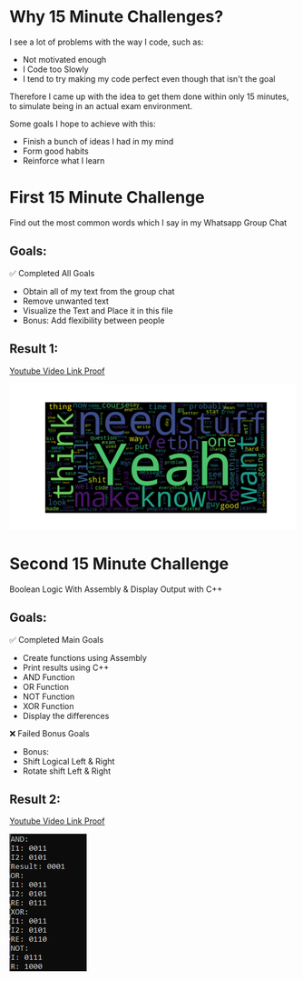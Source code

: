 # Why 15 Minute Challenges?
I see a lot of problems with the way I code, such as:
- Not motivated enough
- I Code too Slowly
- I tend to try making my code perfect even though that isn't the goal

Therefore I came up with the idea to get them done within only 15 minutes, to simulate being in an actual exam environment.

Some goals I hope to achieve with this:
- Finish a bunch of ideas I had in my mind
- Form good habits
- Reinforce what I learn

# First 15 Minute Challenge
Find out the most common words which I say in my Whatsapp Group Chat

## Goals: 
✅ Completed All Goals
- Obtain all of my text from the group chat
- Remove unwanted text
- Visualize the Text and Place it in this file
- Bonus: Add flexibility between people

## Result 1:
[Youtube Video Link Proof](https://www.youtube.com/watch?v=9_9iTPBATgM)


![My Word Cloud](./Challenge%201%20-%20Visualize%20my%20Chat%20Messages/MyWordCloud.png)

# Second 15 Minute Challenge

Boolean Logic With Assembly & Display Output with C++

## Goals: 
✅ Completed Main Goals
- Create functions using Assembly
- Print results using C++
- AND Function
- OR Function
- NOT Function
- XOR Function
- Display the differences
  
❌ Failed Bonus Goals
- Bonus:
- Shift Logical Left & Right
- Rotate shift Left & Right

## Result 2:
[Youtube Video Link Proof](https://www.youtube.com/watch?v=9_9iTPBATgM)

![Boolean Logic](./Challenge%202%20-%20Assembly%20and%20C++%20Logical%20Operations/BooleanLogic.png)
